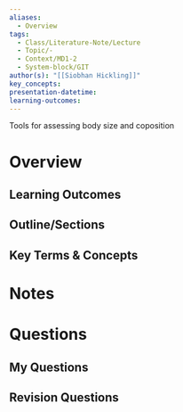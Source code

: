 ```yaml
---
aliases:
  - Overview
tags:
  - Class/Literature-Note/Lecture
  - Topic/-
  - Context/MD1-2
  - System-block/GIT
author(s): "[[Siobhan Hickling]]"
key_concepts: 
presentation-datetime: 
learning-outcomes:
---
```

Tools for assessing body size and coposition

# Overview
## Learning Outcomes

## Outline/Sections

## Key Terms & Concepts


# Notes


# Questions

## My Questions
## Revision Questions




